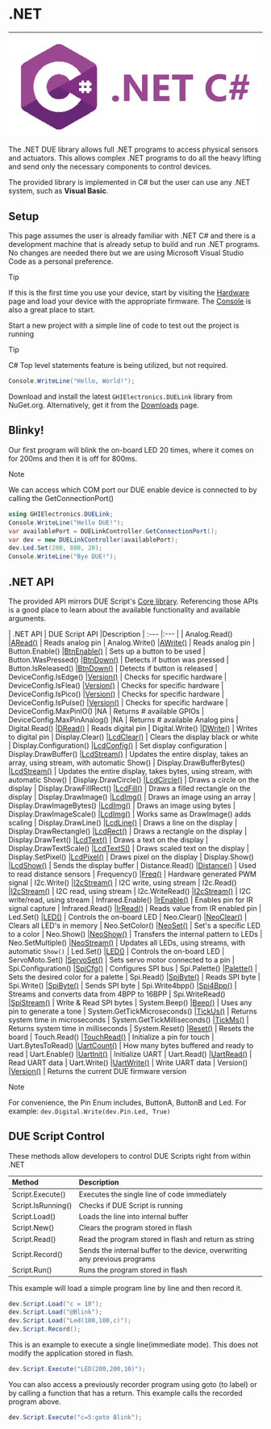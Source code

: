 # .NET

---

![.NET C#](../images/cSharp.png)

The .NET DUE library allows full .NET programs to access physical sensors and actuators. This allows complex .NET programs to do all the heavy lifting and send only the necessary components to control devices.

The provided library is implemented in C# but the user can use any .NET system, such as **Visual Basic**.

## Setup
This page assumes the user is already familiar with .NET C# and there is a development machine that is already setup to build and run .NET programs. No changes are needed there but we are using Microsoft Visual Studio Code as a personal preference.

> [!TIP]
> If this is the first time you use your device, start by visiting the [Hardware](../../hardware/intro.md) page and load your device with the appropriate firmware. The [Console](../console.md) is also a great place to start.

Start a new project with a simple line of code to test out the project is running

> [!TIP]
> C# Top level statements feature is being utilized, but not required.

```csharp
Console.WriteLine("Hello, World!");
```
Download and install the latest `GHIElectronics.DUELink` library from NuGet.org. Alternatively, get it from the [Downloads](../downloads.md) page.

## Blinky!
Our first program will blink the on-board LED 20 times, where it comes on for 200ms and then it is off for 800ms.

> [!NOTE]
> We can access which COM port our DUE enable device is connected to by calling the GetConnectionPort()

```csharp
using GHIElectronics.DUELink;
Console.WriteLine("Hello DUE!");
var availablePort = DUELinkController.GetConnectionPort();
var dev = new DUELinkController(availablePort);
dev.Led.Set(200, 800, 20);
Console.WriteLine("Bye DUE!");
```

## .NET API

The provided API mirrors DUE Script's [Core library](../due-script/corelib/corelib.md). Referencing those APIs is a good place to learn about the available functionality and available arguments.

| .NET API                   | DUE Script API											|Description
| :---                         |:---													|
| Analog.Read()                |[ARead()](../due-script/corelib/analog.md)				| Reads analog pin
| Analog.Write()               |[AWrite()](../due-script/corelib/analog.md)				| Reads analog pin
| Button.Enable()              |[BtnEnable()](../due-script/corelib/button.md)			| Sets up a button to be used
| Button.WasPressed()          |[BtnDown()](../due-script/corelib/button.md)			| Detects if button was pressed 
| Button.IsReleased()          |[BtnDown()](../due-script/corelib/button.md)			| Detects if button is released 
| DeviceConfig.IsEdge()        |[Version()](../due-script/corelib/systemfunctions.md)	| Checks for specific hardware
| DeviceConfig.IsFlea()        |[Version()](../due-script/corelib/systemfunctions.md)	| Checks for specific hardware
| DeviceConfig.IsPico()        |[Version()](../due-script/corelib/systemfunctions.md)	| Checks for specific hardware
| DeviceConfig.IsPulse()       |[Version()](../due-script/corelib/systemfunctions.md)	| Checks for specific hardware
| DeviceConfig.MaxPinIO()      |NA														| Returns # available GPIOs
| DeviceConfig.MaxPinAnalog()  |NA														| Returns # available Analog pins
| Digital.Read()               |[DRead()](../due-script/corelib/digital.md)				| Reads digital pin
| Digital.Write()              |[DWrite()](../due-script/corelib/digital.md)			| Writes to digital pin
| Display.Clear()              |[LcdClear()](../due-script/corelib/lcd.md)				| Clears the display black or white
| Display.Configuration()      |[LcdConfig()](../due-script/corelib/lcd.md)				| Set display configuration 
| Display.DrawBuffer()         |[LcdStream()](../due-script/corelib/lcd.md)				| Updates the entire display, takes an array, using stream, with automatic Show()
| Display.DrawBufferBytes()    |[LcdStream()](../due-script/corelib/lcd.md)				| Updates the entire display, takes bytes, using stream, with automatic Show()
| Display.DrawCircle()         |[LcdCircle()](../due-script/corelib/lcd.md)				| Draws a circle on the display
| Display.DrawFillRect()       |[LcdFill()](../due-script/corelib/lcd.md)				| Draws a filled rectangle on the display
| Display.DrawImage()          |[LcdImg()](../due-script/corelib/lcd.md)				| Draws an image using an array
| Display.DrawImageBytes()     |[LcdImg()](../due-script/corelib/lcd.md)				| Draws an image using bytes
| Display.DrawImageScale()     |[LcdImg()](../due-script/corelib/lcd.md)				| Works same as DrawImage() adds scaling
| Display.DrawLine()           |[LcdLine()](../due-script/corelib/lcd.md)				| Draws a line on the display
| Display.DrawRectangle()      |[LcdRect()](../due-script/corelib/lcd.md)			    | Draws a rectangle on the display
| Display.DrawText()           |[LcdText()](../due-script/corelib/lcd.md)				| Draws a text on the display
| Display.DrawTextScale()      |[LcdTextS()](../due-script/corelib/lcd.md)				| Draws scaled text on the display
| Display.SetPixel()           |[LcdPixel()](../due-script/corelib/lcd.md)				| Draws pixel on the display
| Display.Show()               |[LcdShow()](../due-script/corelib/lcd.md)				| Sends the display buffer
| Distance.Read()              |[Distance()](../due-script/corelib/distance.md)			| Used to read distance sensors
| Frequency()                  |[Freq()](../due-script/corelib/frequency.md)			| Hardware generated PWM signal
| I2c.Write()				   |[I2cStream()](../due-script/corelib/i2c.md)				| I2C write, using stream
| I2c.Read()				   |[I2cStream()](../due-script/corelib/i2c.md)				| I2C read, using stream
| I2c.WriteRead()			   |[I2cStream()](../due-script/corelib/i2c.md)				| I2C write/read, using stream
| Infrared.Enable()			   |[IrEnable()](../due-script/corelib/infrared.md)			| Enables pin for IR signal capture
| Infrared.Read()			   |[IrRead()](../due-script/corelib/infrared.md)			| Reads value from IR enabled pin
| Led.Set()	   	         	   |[LED()](../due-script/corelib/led.md)					| Controls the on-board LED
| Neo.Clear()	   	           |[NeoClear()](../due-script/corelib/neopixel.md)			| Clears all LED's in memory
| Neo.SetColor()	           |[NeoSet()](../due-script/corelib/neopixel.md)			| Set's a specific LED to a color
| Neo.Show()	   	           |[NeoShow()](../due-script/corelib/neopixel.md)			| Transfers the internal pattern to LEDs
| Neo.SetMultiple()            |[NeoStream()](../due-script/corelib/neopixel.md)		| Updates all LEDs, using streams, with automatic `Show()`
| Led.Set()	   	         	   |[LED()](../due-script/corelib/led.md)					| Controls the on-board LED
| ServoMoto.Set()	   	       |[ServoSet()](../due-script/corelib/servo.md)			| Sets servo motor connected to a pin
| Spi.Configuration()	   	   |[SpiCfg()](../due-script/corelib/spi.md)				| Configures SPI bus
| Spi.Palette()	   	           |[Palette()](../due-script/corelib/spi.md)				| Sets the desired color for a palette
| Spi.Read()	   	           |[SpiByte()](../due-script/corelib/spi.md)				| Reads SPI byte
| Spi.Write()	   	           |[SpiByte()](../due-script/corelib/spi.md)				| Sends SPI byte
| Spi.Write4bpp()	   	       |[Spi4Bpp()](../due-script/corelib/spi.md)			    | Streams and converts data from 4BPP to 16BPP
| Spi.WriteRead()	   	       |[SpiStream()](../due-script/corelib/spi.md)				| Write & Read SPI bytes
| System.Beep()	   	           |[Beep()](../due-script/corelib/beep.md)					| Uses any pin to generate a tone
| System.GetTickMicroseconds() |[TickUs()](../due-script/corelib/systemfunctions.md)	| Returns system time in microseconds
| System.GetTickMilliseconds() |[TickMs()](../due-script/corelib/systemfunctions.md)	| Returns system time in milliseconds
| System.Reset()	           |[Reset()](../due-script/corelib/systemfunctions.md)		| Resets the board
| Touch.Read()	               |[TouchRead()](../due-script/corelib/touch.md)           | Initialize a pin for touch
| Uart.BytesToRead()	       |[UartCount()](../due-script/corelib/uart.md)			| How many bytes buffered and ready to read
| Uart.Enable()	               |[UartInit()](../due-script/corelib/uart.md)				| Initialize UART
| Uart.Read()	               |[UartRead()](../due-script/corelib/uart.md)				| Read UART data
| Uart.Write()	               |[UartWrite()](../due-script/corelib/uart.md)			| Write UART data
| Version()					   |[Version()](../due-script/corelib/systemfunctions.md)	| Returns the current DUE firmware version

> [!NOTE]
> For convenience, the Pin Enum includes, ButtonA, ButtonB and Led. For example: `dev.Digital.Write(dev.Pin.Led, True)`


## DUE Script Control

These methods allow developers to control DUE Scripts right from within .NET

| Method                       | Description                                        |
| :---                         |:---                                                |
| Script.Execute()	   	       | Executes the single line of code immediately       |
| Script.IsRunning()	   	   | Checks if DUE Script is running                    |
| Script.Load()	   	           | Loads the line into internal buffer                |
| Script.New()	   	           | Clears the program stored in flash                 |
| Script.Read()	   	           | Read the program stored in flash and return as string |
| Script.Record()	   	       | Sends the internal buffer to the device, overwriting any previous programs |
| Script.Run()	   	           | Runs the program stored in flash                   |

This example will load a simple program line by line and then record it.

```csharp
dev.Script.Load("c = 10");
dev.Script.Load("@Blink");
dev.Script.Load("Led(100,100,c)");
dev.Script.Record();
```

This is an example to execute a single line(immediate mode). This does not modify the application stored in flash. 

```csharp
dev.Script.Execute("LED(200,200,10)");
```

You can also access a previously recorder program using goto (to label) or by calling a function that has a return. This example calls the recorded program above.

```csharp
dev.Script.Execute("c=5:goto Blink");
```

